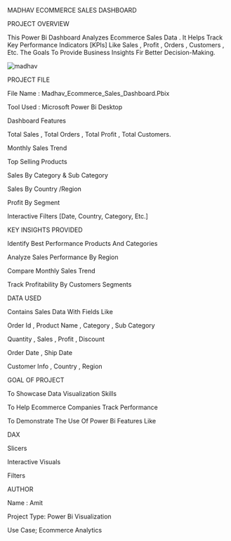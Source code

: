 MADHAV ECOMMERCE SALES DASHBOARD

PROJECT OVERVIEW 

This Power Bi Dashboard Analyzes Ecommerce Sales Data . It Helps Track Key Performance Indicators [KPIs] Like Sales , Profit , Orders , Customers , Etc. The Goals To Provide Business Insights Fir Better Decision-Making.

![madhav ](https://github.com/user-attachments/assets/5605e04f-1fc3-405f-97de-fb69016e5f9e)


PROJECT FILE 

File Name : Madhav_Ecommerce_Sales_Dashboard.Pbix

Tool Used : Microsoft Power Bi Desktop

Dashboard Features 

Total Sales , Total Orders , Total Profit , Total Customers.

Monthly Sales Trend 

Top Selling Products

Sales By Category & Sub Category

Sales By Country /Region 

Profit By Segment 

Interactive Filters [Date, Country, Category, Etc.]

KEY INSIGHTS PROVIDED 

Identify Best Performance Products And Categories

Analyze Sales Performance By Region 

Compare Monthly Sales Trend 

Track Profitability By Customers Segments

DATA USED 

Contains Sales Data With Fields Like

Order Id , Product Name , Category , Sub Category

Quantity , Sales , Profit , Discount 

Order Date , Ship Date

Customer Info , Country , Region

GOAL OF PROJECT

To Showcase Data Visualization Skills 

To Help Ecommerce Companies Track Performance 

To Demonstrate The Use Of Power Bi Features Like 

DAX 

Slicers

Interactive Visuals

Filters

AUTHOR 

Name : Amit

Project Type: Power Bi Visualization 

Use Case; Ecommerce Analytics
